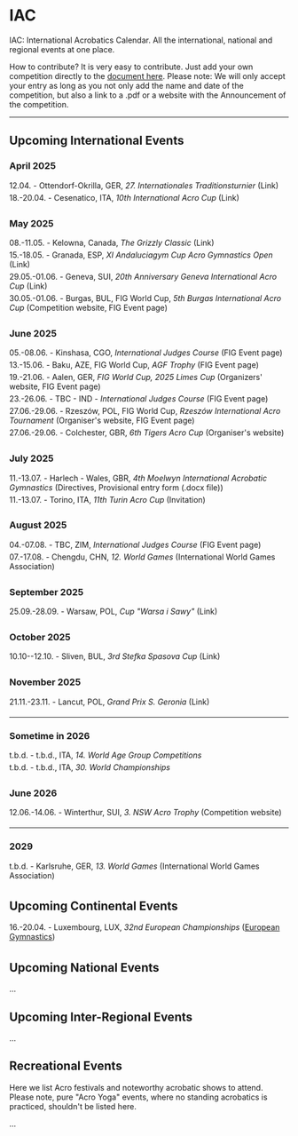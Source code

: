 # IAC

IAC: International Acrobatics Calendar. All the international, national and regional events at one place. 

How to contribute? It is very easy to contribute. Just add your own competition directly to the [document here]( https://github.com/floshin/acrolib/new/main). Please note: We will only accept your entry as long as you not only add the name and date of the competition, but also a link to a .pdf or a website with the Announcement of the competition. 

---

## Upcoming International Events


### April 2025

* 12.04. - Ottendorf-Okrilla, GER, *27. Internationales Traditionsturnier* (Link)
* 18.-20.04. - Cesenatico, ITA, *10th International Acro Cup* (Link)

<!--
| Date | City | Country | Name | Info |
| ---- | ---- | ------- | ---- | ---- |
| 12.04. | Ottendorf-Okrilla | GER | 27th Internationales Traditionsturnier	| competition website |
| 18.-20.04. | Cesenatico	| ITA | 10th International Acro Cup | for Clubs	| 
-->

### May 2025

* 08.-11.05. - Kelowna, Canada, *The Grizzly Classic* (Link)
* 15.-18.05. - Granada, ESP, *XI Andaluciagym Cup Acro Gymnastics Open* (Link)
* 29.05.-01.06. - Geneva, SUI, *20th Anniversary Geneva International Acro Cup* (Link)
* 30.05.-01.06. - Burgas, BUL, FIG World Cup, *5th Burgas International Acro Cup* (Competition website, FIG Event page)


### June 2025

* 05.-08.06. - Kinshasa, CGO, *International Judges Course* (FIG Event page)
* 13.-15.06. - Baku, AZE, FIG World Cup, *AGF Trophy* (FIG Event page)
* 19.-21.06. - Aalen, GER, *FIG World Cup, 2025 Limes Cup* (Organizers' website, FIG Event page)
* 23.-26.06. - TBC - IND - *International Judges Course* (FIG Event page)
* 27.06.-29.06.	- Rzeszów, POL, FIG World Cup, *Rzeszów International Acro Tournament* (Organiser's website, FIG Event page)
* 27.06.-29.06.	- Colchester, GBR, *6th Tigers Acro Cup*	(Organiser's website)


### July 2025

* 11.-13.07. -	Harlech - Wales, GBR, *4th Moelwyn International Acrobatic Gymnastics* (Directives, Provisional entry form (.docx file))
* 11.-13.07.	- Torino, ITA, *11th Turin Acro Cup*	(Invitation)


### August 2025

* 04.-07.08. - TBC,	ZIM, *International Judges Course* (FIG Event page)
* 07.-17.08. - Chengdu, CHN, *12. World Games* (International World Games Association)


### September 2025

* 25.09.-28.09.	- Warsaw,	POL, *Cup "Warsa i Sawy"* (Link) 


### October 2025

* 10.10--12.10.	- Sliven,	BUL, *3rd Stefka Spasova Cup*	(Link)


### November 2025

* 21.11.-23.11. -	Lancut, POL,	*Grand Prix S. Geronia*	(Link)

---

### Sometime in 2026

* t.b.d. - t.b.d.,	ITA, *14. World Age Group Competitions*
* t.b.d.	- t.b.d., ITA, *30. World Championships*


### June 2026

* 12.06.-14.06.	- Winterthur, SUI, *3. NSW Acro Trophy* (Competition website)

---
 
### 2029

* t.b.d. - Karlsruhe,	GER, *13. World Games* (International World Games Association)


## Upcoming Continental Events 

* 16.-20.04. - Luxembourg, LUX, *32nd European Championships* ([European Gymnastics](https://www.europeangymnastics.com/))


## Upcoming National Events

...


## Upcoming Inter-Regional Events

...


## Recreational Events

Here we list Acro festivals and noteworthy acrobatic shows to attend. Please note, pure "Acro Yoga" events, where no standing acrobatics is practiced, shouldn't be listed here. 

...


<style>

 ul {
  list-style: none;
  overflow-x: auto; 
  padding-left: 0;
 }
 
 li {
  border: 1px solid var(--dark);
  margin-bottom: 5px;
  overflow-x: auto;
  display: inline-block;
 }
  
</style>
